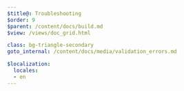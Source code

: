 ```yaml
---
$title@: Troubleshooting
$order: 9
$parent: /content/docs/build.md
$view: /views/doc_grid.html

class: bg-triangle-secondary
goto_internal: /content/docs/media/validation_errors.md

$localization:
  locales:
  - en
---
```

